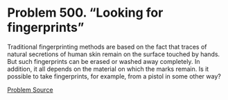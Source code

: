 # Problem 500. “Looking for fingerprints”

Traditional fingerprinting methods are based on the fact that traces of natural secretions of human skin remain on the surface touched by hands. But such fingerprints can be erased or washed away completely. In addition, it all depends on the material on which the marks remain. Is it possible to take fingerprints, for example, from a pistol in some other way?

[Problem Source](https://www.trizland.ru/tasks/5204/)
